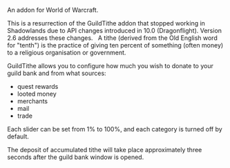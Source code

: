 An addon for World of Warcraft.

This is a resurrection of the GuildTithe addon that stopped working in Shadowlands due to API changes introduced in 10.0 (Dragonflight). Version 2.6 addresses these changes.
 
A tithe (derived from the Old English word for "tenth") is the practice of giving ten percent of something (often money) to a religious organisation or government.

GuildTithe allows you to configure how much you wish to donate to your guild bank and from what sources:
 
- quest rewards
- looted money
- merchants
- mail
- trade

Each slider can be set from 1% to 100%, and each category is turned off by default.

The deposit of accumulated tithe will take place approximately three seconds after the guild bank window is opened.
